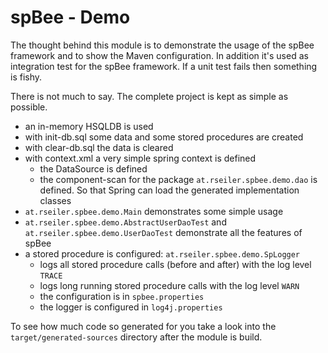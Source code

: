 # spBee - Demo

The thought behind this module is to demonstrate the usage of the spBee framework and to show the Maven configuration.
In addition it's used as integration test for the spBee framework. If a unit test fails then something is fishy.

There is not much to say. The complete project is kept as simple as possible.

* an in-memory HSQLDB is used
* with init-db.sql some data and some stored procedures are created
* with clear-db.sql the data is cleared
* with context.xml a very simple spring context is defined
    * the DataSource is defined
    * the component-scan for the package ```at.rseiler.spbee.demo.dao``` is defined. So that Spring can load the generated implementation classes
* ```at.rseiler.spbee.demo.Main``` demonstrates some simple usage
* ```at.rseiler.spbee.demo.AbstractUserDaoTest``` and ```at.rseiler.spbee.demo.UserDaoTest``` demonstrate all the features of spBee
* a stored procedure is configured: ```at.rseiler.spbee.demo.SpLogger```
    * logs all stored procedure calls (before and after) with the log level ```TRACE```
    * logs long running stored procedure calls with the log level ```WARN```
    * the configuration is in ```spbee.properties```
    * the logger is configured in ```log4j.properties```

To see how much code so generated for you take a look into the ```target/generated-sources``` directory after the module
is build.
